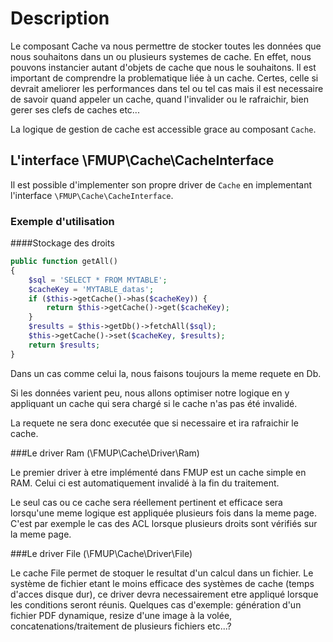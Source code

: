 Description
===========

Le composant Cache va nous permettre de stocker toutes les données que nous souhaitons dans un ou plusieurs systemes de cache. En effet, nous pouvons instancier autant d'objets de cache que nous le souhaitons.
Il est important de comprendre la problematique liée à un cache. 
Certes, celle si devrait ameliorer les performances dans tel ou tel cas mais il est necessaire de savoir quand appeler un cache, quand l'invalider ou le rafraichir, bien gerer ses clefs de caches etc...

La logique de gestion de cache est accessible grace au composant `Cache`.

L'interface \FMUP\Cache\CacheInterface
--------------------------------------

Il est possible d'implementer son propre driver de `Cache` en implementant l'interface `\FMUP\Cache\CacheInterface`.

### Exemple d'utilisation
####Stockage des droits
```php
public function getAll()
{
    $sql = 'SELECT * FROM MYTABLE';
    $cacheKey = 'MYTABLE_datas';
    if ($this->getCache()->has($cacheKey)) {
        return $this->getCache()->get($cacheKey);
    }
    $results = $this->getDb()->fetchAll($sql);
    $this->getCache()->set($cacheKey, $results);
    return $results;
}
```

Dans un cas comme celui la, nous faisons toujours la meme requete en Db. 

Si les données varient peu, nous allons optimiser notre logique en y appliquant un cache qui sera chargé si le cache n'as pas été invalidé.

La requete ne sera donc executée que si necessaire et ira rafraichir le cache.

###Le driver Ram (\FMUP\Cache\Driver\Ram)

Le premier driver à etre implémenté dans FMUP est un cache simple en RAM. Celui ci est automatiquement invalidé à la fin du traitement.

Le seul cas ou ce cache sera réellement pertinent et efficace sera lorsqu'une meme logique est appliquée plusieurs fois dans la meme page. 
C'est par exemple le cas des ACL lorsque plusieurs droits sont vérifiés sur la meme page.

###Le driver File (\FMUP\Cache\Driver\File)

Le cache File permet de stoquer le resultat d'un calcul dans un fichier. Le système de fichier etant le moins efficace des systèmes de cache (temps d'acces disque dur), ce driver devra necessairement etre appliqué lorsque les conditions seront réunis.
Quelques cas d'exemple: génération d'un fichier PDF dynamique, resize d'une image à la volée, concatenations/traitement de plusieurs fichiers etc...?
